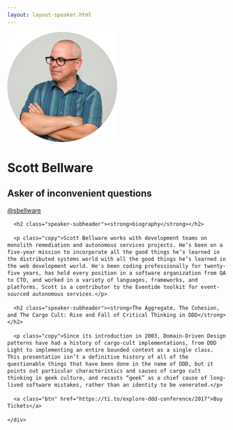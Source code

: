 ```yaml
---
layout: layout-speaker.html
---
```


<div class="container section featured-speaker">
  <div class="row">
    <div class="col-xs-12 col-sm-2 img-container">
      <img class="speaker-page-img" src="../img/speakers/Scott-Bellware-ON.png" />
      </div>
    <div class="col-xs-12 col-sm-10 copy-container">
      <h1 class="speaker-header">Scott Bellware</h1>
      <h2 class="speaker-subtitle">Asker of inconvenient questions</h2>
      <p class="copy"><a class="speaker-handle" href="https://twitter.com/@sbellware" target="_blank">@sbellware</a></p>

      <h2 class="speaker-subheader"><strong>biography</strong></h2>

      <p class="copy">Scott Bellware works with development teams on monolith remediation and autonomous services projects. He’s been on a five-year mission to incorporate all the good things he’s learned in the distributed systems world with all the good things he’s learned in the web development world. He's been coding professionally for twenty-five years, has held every position in a software organization from QA to CTO, and worked in a variety of languages, frameworks, and platforms. Scott is a contributor to the Eventide toolkit for event-sourced autonomous services.</p>

      <h2 class="speaker-subheader"><strong>The Aggregate, The Cohesion, and The Cargo Cult: Rise and Fall of Critical Thinking in DDD</strong></h2>

      <p class="copy">Since its introduction in 2003, Domain-Driven Design patterns have had a history of cargo-cult implementations, from DDD Light to implementing an entire bounded context as a single class. This presentation isn’t a definitive history of all of the questionable things that have been done in the name of DDD, but it points out particular characteristics and causes of cargo cult thinking in geek culture, and recasts “geek” as a chief cause of long-lived software mistakes, rather than an identity to be venerated.</p>

      <a class="btn" href="https://ti.to/explore-ddd-conference/2017">Buy Tickets</a>

    </div>
</div>
</div>
